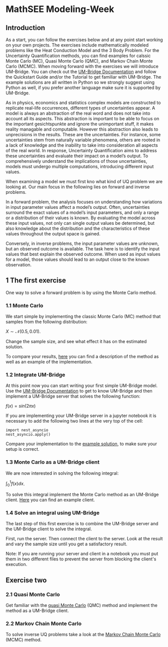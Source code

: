 # MathSEE Modeling-Week

## Introduction 
As a start, you can follow the exercises below and at any point start working on your own projects. 
The exercises include mathematically modeled problems like the Heat Conduction Model and the 3 Body Problem. For the Uncertainty Quantification methods, you can find examples for calssic Monte Carlo (MC), Quasi Monte Carlo (QMC), and Markov Chain Monte Carlo (MCMC). 
When moving forward with the exercises we will introduce UM-Bridge. You can check out the [UM-Bridge Documentation](https://um-bridge-benchmarks.readthedocs.io/en/docs/index.html) and follow the Quickstart Guide and/or the Tutorial to get familiar with UM-Bridge.
The example solutions are all written in Python so we strongly suggest using Python as well, if you prefer another language make sure it is supported by UM-Bridge.  

As in physics, economics and statistics complex models are constructed to replicate real-life occurrences, different types of uncertainties appear. A model is always an abstraction of the real word and does not take into account all its aspects. This abstraction is important to be able to focus on the important gesichtspunkte and ignore the unimportant stuff, it makes reality managable and computable. However this abstraction also leads to unprecisions in the results. These are the uncertainties. For instance, some uncertainties stem from naturally variable phenomena, others are rooted in a lack of knowledge and the inability to take into consideration all aspects of the real world. In response, Uncertainty Quantification aims to address these uncertainties and evaluate their impact on a model’s output. To comprehensively understand the implications of those uncertainties, models must undergo multiple computations, introducing different input values. 

When examining a model we must first kno what kind of UQ problem we are looking at. Our main focus in the following lies on forward and inverse problems.


In a forward problem, the analysis focuses on understanding how variations in input parameter values affect a model’s output. Often, uncertainties surround the exact values of a model’s input parameters, and only a range or a distribution of their values is known. By evaluating the model across these input values, not only can single output values be determined, but also knowledge about the distribution and the characteristics of these values throughout the output space is gained.

Conversely, in inverse problems, the input parameter values are unknown, but an observed outcome is available. The task here is to identify the input values that best explain the observed outcome. When used as input values for a model, those values should lead to an output close to the known observation.


## 1 The first exercise
One way to solve a forward problem is by using the Monte Carlo method. 
### 1.1 Monte Carlo
We start simple by implementing the classic Monte Carlo (MC) method that samples from the following distribution:

$X\sim \mathcal{N}(0.5, 0.01)$.

Change the sample size, and see what effect it has on the estimated solution. 

To compare your results, [here](UQ/MC_1.1.ipynb) you can find a description of the method as well as an example of the implementation. 

### 1.2 Integrate UM-Bridge
At this point now you can start writing your first simple UM-Bridge model. Use the [UM-Bridge Documentation](https://um-bridge-benchmarks.readthedocs.io/en/docs/index.html) to get to know UM-Bridge and then implement a UM-Bridge server that solves the following function:

$f(x) = sin(2\pi x)$

If you are implementing your UM-Bridge server in a jupyter notebook it is necessary to add the following two lines at the very top of the cell:

```
import nest_asyncio
nest_asyncio.apply()
```

Compare your implementation to the [example solution](UQ/MC_1.2.ipynb), to make sure your setup is correct.

### 1.3 Monte Carlo as a UM-Bridge client
We are now interested in solving the following integral:

$\int^{1}_{0}f(x)dx$.

To solve this integral implement the Monte Carlo method as an UM-Bridge client. [Here](UQ/MC_1.3.ipynb) you can find an example client.

### 1.4 Solve an integral using UM-Bridge
The last step of this first exercise is to combine the UM-Bridge server and the UM-Bridge client to solve the integral. 

First, run the server. Then connect the client to the server. Look at the result and vary the sample size until you get a satisfactory result. 

Note: If you are running your server and client in a notebook you must put them in two different files to prevent the server from blocking the client's execution.

## Exercise two
### 2.1 Quasi Monte Carlo
Get familiar with the [quasi Monte Carlo](UQ/QMC.ipynb) (QMC) method and implement the method as a UM-Bridge client.

### 2.2 Markov Chain Monte Carlo
To solve inverse UQ problems take a look at the [Markov Chain Monte Carlo](UQ/MCMC.ipynb) (MCMC) method. 





